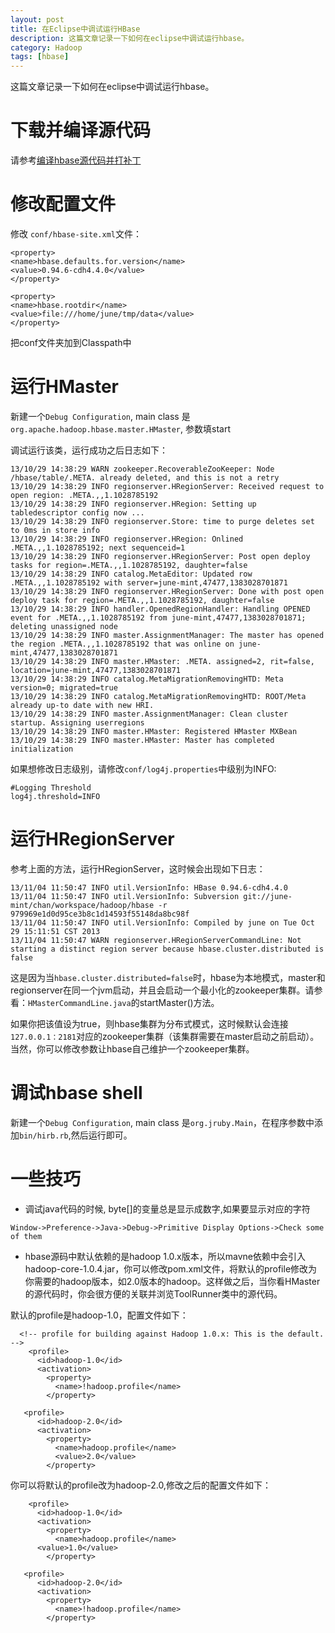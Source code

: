 ```yaml
---
layout: post
title: 在Eclipse中调试运行HBase
description: 这篇文章记录一下如何在eclipse中调试运行hbase。
category: Hadoop
tags: [hbase]
---
```


这篇文章记录一下如何在eclipse中调试运行hbase。

# 下载并编译源代码
请参考[编译hbase源代码并打补丁](http://blog.javachen.com/hbase/2013/10/28/compile-hbase-source-code-and-apply-patches/)

# 修改配置文件

修改 `conf/hbase-site.xml`文件：

```
<property>
<name>hbase.defaults.for.version</name>
<value>0.94.6-cdh4.4.0</value>
</property>

<property>
<name>hbase.rootdir</name>
<value>file:///home/june/tmp/data</value>
</property>
```

把conf文件夹加到Classpath中

# 运行HMaster

新建一个`Debug Configuration`,  main class 是`org.apache.hadoop.hbase.master.HMaster`,  参数填start

<!-- more -->

调试运行该类，运行成功之后日志如下：

```
13/10/29 14:38:29 WARN zookeeper.RecoverableZooKeeper: Node /hbase/table/.META. already deleted, and this is not a retry
13/10/29 14:38:29 INFO regionserver.HRegionServer: Received request to open region: .META.,,1.1028785192
13/10/29 14:38:29 INFO regionserver.HRegion: Setting up tabledescriptor config now ...
13/10/29 14:38:29 INFO regionserver.Store: time to purge deletes set to 0ms in store info
13/10/29 14:38:29 INFO regionserver.HRegion: Onlined .META.,,1.1028785192; next sequenceid=1
13/10/29 14:38:29 INFO regionserver.HRegionServer: Post open deploy tasks for region=.META.,,1.1028785192, daughter=false
13/10/29 14:38:29 INFO catalog.MetaEditor: Updated row .META.,,1.1028785192 with server=june-mint,47477,1383028701871
13/10/29 14:38:29 INFO regionserver.HRegionServer: Done with post open deploy task for region=.META.,,1.1028785192, daughter=false
13/10/29 14:38:29 INFO handler.OpenedRegionHandler: Handling OPENED event for .META.,,1.1028785192 from june-mint,47477,1383028701871; deleting unassigned node
13/10/29 14:38:29 INFO master.AssignmentManager: The master has opened the region .META.,,1.1028785192 that was online on june-mint,47477,1383028701871
13/10/29 14:38:29 INFO master.HMaster: .META. assigned=2, rit=false, location=june-mint,47477,1383028701871
13/10/29 14:38:29 INFO catalog.MetaMigrationRemovingHTD: Meta version=0; migrated=true
13/10/29 14:38:29 INFO catalog.MetaMigrationRemovingHTD: ROOT/Meta already up-to date with new HRI.
13/10/29 14:38:29 INFO master.AssignmentManager: Clean cluster startup. Assigning userregions
13/10/29 14:38:29 INFO master.HMaster: Registered HMaster MXBean
13/10/29 14:38:29 INFO master.HMaster: Master has completed initialization
```

如果想修改日志级别，请修改`conf/log4j.properties`中级别为INFO:

```
#Logging Threshold
log4j.threshold=INFO
```

# 运行HRegionServer

参考上面的方法，运行HRegionServer，这时候会出现如下日志：

```
13/11/04 11:50:47 INFO util.VersionInfo: HBase 0.94.6-cdh4.4.0
13/11/04 11:50:47 INFO util.VersionInfo: Subversion git://june-mint/chan/workspace/hadoop/hbase -r 979969e1d0d95ce3b8c1d14593f55148da8bc98f
13/11/04 11:50:47 INFO util.VersionInfo: Compiled by june on Tue Oct 29 15:11:51 CST 2013
13/11/04 11:50:47 WARN regionserver.HRegionServerCommandLine: Not starting a distinct region server because hbase.cluster.distributed is false
```

这是因为当`hbase.cluster.distributed=false`时，hbase为本地模式，master和regionserver在同一个jvm启动，并且会启动一个最小化的zookeeper集群。请参看：`HMasterCommandLine.java`的startMaster()方法。

如果你把该值设为true，则hbase集群为分布式模式，这时候默认会连接`127.0.0.1：2181`对应的zookeeper集群（该集群需要在master启动之前启动）。当然，你可以修改参数让hbase自己维护一个zookeeper集群。

# 调试hbase shell

新建一个`Debug Configuration`,  main class 是`org.jruby.Main`，在程序参数中添加`bin/hirb.rb`,然后运行即可。

# 一些技巧

* 调试java代码的时候, byte[]的变量总是显示成数字,如果要显示对应的字符

```
Window->Preference->Java->Debug->Primitive Display Options->Check some of them
```

* hbase源码中默认依赖的是hadoop 1.0.x版本，所以mavne依赖中会引入hadoop-core-1.0.4.jar，你可以修改pom.xml文件，将默认的profile修改为你需要的hadoop版本，如2.0版本的hadoop。这样做之后，当你看HMaster的源代码时，你会很方便的关联并浏览ToolRunner类中的源代码。

默认的profile是hadoop-1.0，配置文件如下：

```
  <!-- profile for building against Hadoop 1.0.x: This is the default. -->
    <profile>
      <id>hadoop-1.0</id>
      <activation>
        <property>
          <name>!hadoop.profile</name>
        </property>

   <profile>
      <id>hadoop-2.0</id>
      <activation>
        <property>
          <name>hadoop.profile</name>
          <value>2.0</value>
        </property>
```

你可以将默认的profile改为hadoop-2.0,修改之后的配置文件如下：

```
    <profile>
      <id>hadoop-1.0</id>
      <activation>
        <property>
          <name>hadoop.profile</name>
	  <value>1.0</value>
        </property>

   <profile>
      <id>hadoop-2.0</id>
      <activation>
        <property>
          <name>!hadoop.profile</name>
        </property>
```
